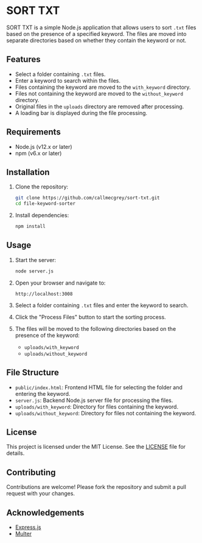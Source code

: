 # SORT TXT

SORT TXT is a simple Node.js application that allows users to sort `.txt` files based on the presence of a specified keyword. The files are moved into separate directories based on whether they contain the keyword or not.

## Features

- Select a folder containing `.txt` files.
- Enter a keyword to search within the files.
- Files containing the keyword are moved to the `with_keyword` directory.
- Files not containing the keyword are moved to the `without_keyword` directory.
- Original files in the `uploads` directory are removed after processing.
- A loading bar is displayed during the file processing.

## Requirements

- Node.js (v12.x or later)
- npm (v6.x or later)

## Installation

1. Clone the repository:

    ```bash
    git clone https://github.com/callmecgrey/sort-txt.git
    cd file-keyword-sorter
    ```

2. Install dependencies:

    ```bash
    npm install
    ```

## Usage

1. Start the server:

    ```bash
    node server.js
    ```

2. Open your browser and navigate to:

    ```
    http://localhost:3008
    ```

3. Select a folder containing `.txt` files and enter the keyword to search.

4. Click the "Process Files" button to start the sorting process.

5. The files will be moved to the following directories based on the presence of the keyword:
    - `uploads/with_keyword`
    - `uploads/without_keyword`

## File Structure

- `public/index.html`: Frontend HTML file for selecting the folder and entering the keyword.
- `server.js`: Backend Node.js server file for processing the files.
- `uploads/with_keyword`: Directory for files containing the keyword.
- `uploads/without_keyword`: Directory for files not containing the keyword.

## License

This project is licensed under the MIT License. See the [LICENSE](LICENSE) file for details.

## Contributing

Contributions are welcome! Please fork the repository and submit a pull request with your changes.

## Acknowledgements

- [Express.js](https://expressjs.com/)
- [Multer](https://github.com/expressjs/multer)

